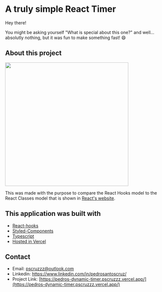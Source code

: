 # A truly simple React Timer

Hey there!

You might be asking yourself "What is special about this one?" and well... absolutly nothing, but it was fun to make something fast! 😄

## About this project

<img src="https://user-images.githubusercontent.com/67528242/107866652-d501bf80-6e51-11eb-9438-d5389a8cd5a5.png" width="400px">

This was made with the purpose to compare the React Hooks model to the React Classes model that is shown in [React's website](https://pt-br.reactjs.org/).

## This application was built with

* [React-hooks](https://pt-br.reactjs.org/docs/hooks-intro.html)
* [Styled-Components](https://styled-components.com/)
* [Typescript](https://www.typescriptlang.org/)
* [Hosted in Vercel](vercel.com)

## Contact

* Email: pscruzzz@outlook.com
* Linkedin: https://www.linkedin.com/in/pedrosantoscruz/
* Project Link: [https://pedros-dynamic-timer.pscruzzz.vercel.app/](https://pedros-dynamic-timer.pscruzzz.vercel.app/)
